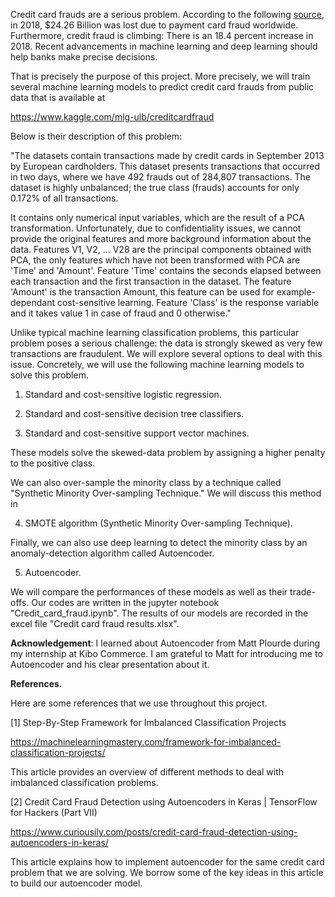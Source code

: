  
Credit card frauds are a serious problem. According to the following <a href="https://www.meetup.com/PyDataChi/events/271789356"> source, </a> in 2018, $24.26 Billion was lost due to payment card fraud worldwide. Furthermore, credit fraud is climbing: There is an 18.4 percent increase in 2018. Recent advancements in machine learning and deep learning should help banks make precise decisions. 

That is precisely the purpose of this project. More precisely, we will train several machine learning models to predict credit card frauds from public data that is available at
    
https://www.kaggle.com/mlg-ulb/creditcardfraud

Below is their description of this problem: 

"The datasets contain transactions made by credit cards in September 2013 by European cardholders.
This dataset presents transactions that occurred in two days, where we have 492 frauds out of 284,807 transactions. The dataset is highly unbalanced; the true class (frauds) accounts for only 0.172% of all transactions.

It contains only numerical input variables, which are the result of a PCA transformation. Unfortunately, due to confidentiality issues, we cannot provide the original features and more background information about the data. Features V1, V2, … V28 are the principal components obtained with PCA, the only features which have not been transformed with PCA are 'Time' and 'Amount'. Feature 'Time' contains the seconds elapsed between each transaction and the first transaction in the dataset. The feature 'Amount' is the transaction Amount, this feature can be used for example-dependant cost-sensitive learning. Feature 'Class' is the response variable and it takes value 1 in case of fraud and 0 otherwise."

Unlike typical machine learning classification problems, this particular problem poses a serious challenge: the data is strongly skewed as very few transactions are fraudulent. We will explore several options to deal with this issue. Concretely, we will use the following machine learning models to solve this problem. 

1. Standard and cost-sensitive logistic regression. 


2. Standard and cost-sensitive decision tree classifiers.


3. Standard and cost-sensitive support vector machines. 


These models solve the skewed-data problem by assigning a higher penalty to the positive class. 


We can also over-sample the minority class by a technique called "Synthetic Minority Over-sampling Technique."  We will discuss this method in

4. SMOTE algorithm (Synthetic Minority Over-sampling Technique). 

Finally, we can also use deep learning to detect the minority class by an anomaly-detection algorithm called Autoencoder. 

5. Autoencoder. 

We will compare the performances of these models as well as their trade-offs. Our codes are written in the jupyter notebook "Credit_card_fraud.ipynb". The results of our models are recorded in the excel file "Credit card fraud results.xlsx". 

**Acknowledgement**: I learned about Autoencoder from Matt Plourde during my internship at Kibo Commerce. I am grateful to Matt for introducing me to Autoencoder and his clear presentation about it.  


**References.**

Here are some references that we use throughout this project.

[1] Step-By-Step Framework for Imbalanced Classification Projects

https://machinelearningmastery.com/framework-for-imbalanced-classification-projects/

This article provides an overview of different methods to deal with imbalanced classification problems.

[2] Credit Card Fraud Detection using Autoencoders in Keras | TensorFlow for Hackers (Part VII)

https://www.curiousily.com/posts/credit-card-fraud-detection-using-autoencoders-in-keras/

This article explains how to implement autoencoder for the same credit card problem that we are solving. We borrow some of the key ideas in this article to build our autoencoder model.

